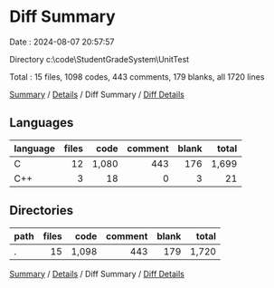 # Diff Summary

Date : 2024-08-07 20:57:57

Directory c:\\code\\StudentGradeSystem\\UnitTest

Total : 15 files,  1098 codes, 443 comments, 179 blanks, all 1720 lines

[Summary](results.md) / [Details](details.md) / Diff Summary / [Diff Details](diff-details.md)

## Languages
| language | files | code | comment | blank | total |
| :--- | ---: | ---: | ---: | ---: | ---: |
| C | 12 | 1,080 | 443 | 176 | 1,699 |
| C++ | 3 | 18 | 0 | 3 | 21 |

## Directories
| path | files | code | comment | blank | total |
| :--- | ---: | ---: | ---: | ---: | ---: |
| . | 15 | 1,098 | 443 | 179 | 1,720 |

[Summary](results.md) / [Details](details.md) / Diff Summary / [Diff Details](diff-details.md)